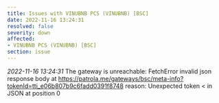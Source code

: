 ```yaml
---
title: Issues with VINUBNB PCS (VINUBNB) [BSC]
date: 2022-11-16 13:24:31
resolved: false
severity: down
affected:
- VINUBNB PCS (VINUBNB) [BSC]
section: issue
---
```


*2022-11-16 13:24:31* The gateway is unreachable: FetchError invalid json response body at https://patrola.me/gateways/bsc/meta-info?tokenId=tti_e06b807b9c6fadd0391f8748 reason: Unexpected token < in JSON at position 0